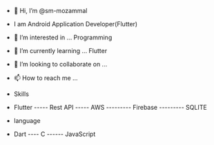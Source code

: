 - 👋 Hi, I’m @sm-mozammal
- I am Android Application Developer(Flutter)
- 👀 I’m interested in ... Programming
- 🌱 I’m currently learning ... Flutter 
- 💞️ I’m looking to collaborate on ...
- 📫 How to reach me ...

- Skills
- Flutter ----- Rest API ----- AWS --------- Firebase --------- SQLITE
- language
- Dart ---- C ------ JavaScript

<!---
sm-mozammal/sm-mozammal is a ✨ special ✨ repository because its `README.md` (this file) appears on your GitHub profile.
You can click the Preview link to take a look at your changes.
--->
